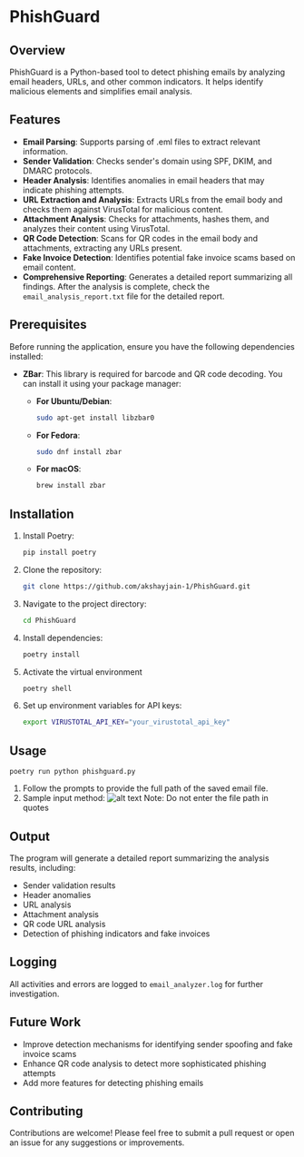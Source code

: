 # PhishGuard

## Overview
PhishGuard is a Python-based tool to detect phishing emails by analyzing email headers, URLs, and other common indicators. It helps identify malicious elements and simplifies email analysis.

## Features
- **Email Parsing**: Supports parsing of .eml files to extract relevant information.
- **Sender Validation**: Checks sender's domain using SPF, DKIM, and DMARC protocols.
- **Header Analysis**: Identifies anomalies in email headers that may indicate phishing attempts.
- **URL Extraction and Analysis**: Extracts URLs from the email body and checks them against VirusTotal for malicious content.
- **Attachment Analysis**: Checks for attachments, hashes them, and analyzes their content using VirusTotal.
- **QR Code Detection**: Scans for QR codes in the email body and attachments, extracting any URLs present.
- **Fake Invoice Detection**: Identifies potential fake invoice scams based on email content.
- **Comprehensive Reporting**: Generates a detailed report summarizing all findings. After the analysis is complete, check the `email_analysis_report.txt` file for the detailed report.

## Prerequisites

Before running the application, ensure you have the following dependencies installed:

- **ZBar**: This library is required for barcode and QR code decoding. You can install it using your package manager:

  - **For Ubuntu/Debian**:
    ```bash
    sudo apt-get install libzbar0
    ```

  - **For Fedora**:
    ```bash
    sudo dnf install zbar
    ```

  - **For macOS**:
    ```bash
    brew install zbar
    ```

## Installation
1. Install Poetry: 
    ```bash 
    pip install poetry
2. Clone the repository:
   ```bash
   git clone https://github.com/akshayjain-1/PhishGuard.git
3. Navigate to the project directory:
    ```bash
    cd PhishGuard
4. Install dependencies:
    ```bash
    poetry install
5. Activate the virtual environment
    ```bash
    poetry shell
6. Set up environment variables for API keys:
    ```bash
    export VIRUSTOTAL_API_KEY="your_virustotal_api_key"

## Usage
```poetry run python phishguard.py ```
1. Follow the prompts to provide the full path of the saved email file.
2. Sample input method:
![alt text](image.png)
Note: Do not enter the file path in quotes

## Output

The program will generate a detailed report summarizing the analysis results, including:
- Sender validation results
- Header anomalies
- URL analysis
- Attachment analysis
- QR code URL analysis
- Detection of phishing indicators and fake invoices

## Logging
All activities and errors are logged to `email_analyzer.log` for further investigation.

## Future Work
- Improve detection mechanisms for identifying sender spoofing and fake invoice scams
- Enhance QR code analysis to detect more sophisticated phishing attempts
- Add more features for detecting phishing emails

## Contributing
Contributions are welcome! Please feel free to submit a pull request or open an issue for any suggestions or improvements.
